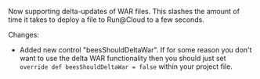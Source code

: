 Now supporting delta-updates of WAR files. This slashes the amount of time it takes to deploy a file to Run@Cloud to a few seconds.

Changes:

* Added new control "beesShouldDeltaWar". If for some reason you don't want to use the delta WAR functionality then you should just set <code>override def beesShouldDeltaWar = false</code> within your project file.

